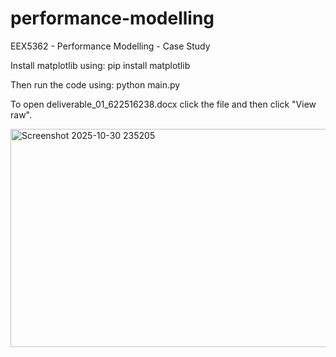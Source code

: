 # performance-modelling
EEX5362 - Performance Modelling - Case Study

Install matplotlib using:
  pip install matplotlib

Then run the code using:
  python main.py

To open deliverable_01_622516238.docx click the file and then click "View raw".

<img width="1902" height="349" alt="Screenshot 2025-10-30 235205" src="https://github.com/user-attachments/assets/7e08a250-1674-4204-baff-b1e39b3c350d" />

